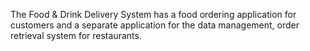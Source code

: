 The Food & Drink Delivery System has a food ordering application for customers and a separate application for the data management, order retrieval system for restaurants.
